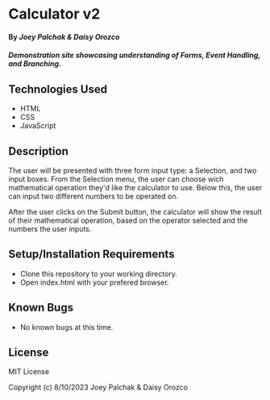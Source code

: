 # Calculator v2

#### By _**Joey Palchak & Daisy Orozco**_

#### _Demonstration site showcasing understanding of Forms, Event Handling, and Branching._

## Technologies Used

* HTML
* CSS
* JavaScript

## Description

The user will be presented with three form input type: a Selection, and two input boxes. From the Selection menu, the user can choose wich mathematical operation they'd like the calculator to use. Below this, the user can input two different numbers to be operated on.

After the user clicks on the Submit button, the calculator will show the result of their mathematical operation, based on the operator selected and the numbers the user inputs.

## Setup/Installation Requirements

* Clone this repository to your working directory.
* Open index.html with your prefered browser.

## Known Bugs

* No known bugs at this time.

## License

MIT License

Copyright (c) 8/10/2023 Joey Palchak & Daisy Orozco
